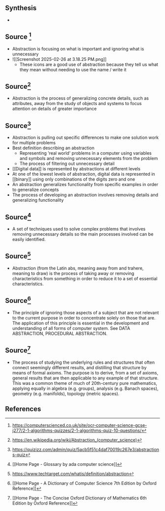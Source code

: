 ## Synthesis
- 
## Source [^1]
- Abstraction is focusing on what is important and ignoring what is unnecessary
- ![[Screenshot 2025-02-26 at 3.18.25 PM.png]]
	- These icons are a good use of abstraction because they tell us what they mean without needing to use the name / write it
## Source[^2]
- Abstraction is the process of generalizing concrete details, such as attributes, away from the study of objects and systems to focus attention on details of greater importance
## Source[^3]
- Abstraction is pulling out specific differences to make one solution work for multiple problems
- Best definition describing an abstraction
	- Representing 'real world' problems in a computer using variables and symbols and removing unnecessary elements from the problem
	- The process of filtering out unnecessary detail
- [[Digital data]] is represented by abstractions at different levels
- At one of the lowest levels of abstraction, digital data is represented in [[binary]] using only combinations of the digits zero and one
- An abstraction generalizes functionality from specific examples in order to generalize concepts
- The process of developing an abstraction involves removing details and generalizing functionality
## Source[^4]
- A set of techniques used to solve complex problems that involves removing unnecessary details so the main processes involved can be easily identified.
## Source[^5]
- Abstraction (from the Latin abs, meaning away from and trahere, meaning to draw) is the process of taking away or removing characteristics from something in order to reduce it to a set of essential characteristics.
## Source[^6]
- The principle of ignoring those aspects of a subject that are not relevant to the current purpose in order to concentrate solely on those that are. The application of this principle is essential in the development and understanding of all forms of computer system. See DATA ABSTRACTION, PROCEDURAL ABSTRACTION.
## Source[^7]
- The process of studying the underlying rules and structures that often connect seemingly different results, and distilling that structure by means of formal axioms. The purpose is to derive, from a set of axioms, general results that are then applicable to any example of that structure. This was a common theme of much of 20th-century pure mathematics, applying equally in algebra (e.g. groups), analysis (e.g. Banach spaces), geometry (e.g. manifolds), topology (metric spaces).
## References

[^1]: https://computerscienced.co.uk/site/ocr-computer-science-gcse-j277/2-1-algorithms-quizzes/2-1-algorithms-quiz-10-questions/
[^2]: https://en.wikipedia.org/wiki/Abstraction_(computer_science)
[^3]: https://quizizz.com/admin/quiz/5acb5f51c4daf70019c267e3/abstractions-quiz
[^4]: [[Home Page - Glossary by ada computer science]]
[^5]: https://www.techtarget.com/whatis/definition/abstraction
[^6]: [[Home Page - A Dictionary of Computer Science 7th Edition by Oxford Reference]]
[^7]: [[Home Page - The Concise Oxford Dictionary of Mathematics 6th Edition by Oxford Reference]]
